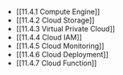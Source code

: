 

- [[11.4.1 Compute Engine]]
- [[11.4.2 Cloud Storage]]
- [[11.4.3 Virtual Private Cloud]]
- [[11.4.4 Cloud IAM]]
- [[11.4.5 Cloud Monitoring]]
- [[11.4.6 Cloud Deployment]]
- [[11.4.7 Cloud Function]]